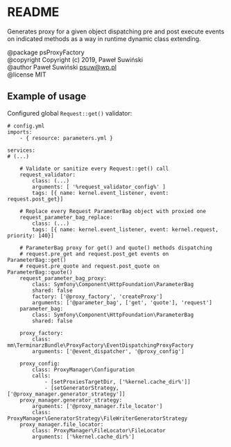 README
=======

Generates proxy for a given object dispatching pre and post execute events
on indicated methods as a way in runtime dynamic class extending.


@package psProxyFactory  
@copyright Copyright (c) 2019, Paweł Suwiński  
@author Paweł Suwiński <psuw@wp.pl>  
@license MIT  


Example of usage
-----------------

Configured global `Request::get()` validator: 

```
# config.yml 
imports:
    - { resource: parameters.yml }

services:
# (...)

    # Validate or sanitize every Request::get() call
    request_validator: 
        class: (...)
        arguments: [ '%request_validator_config%' ]
        tags: [{ name: kernel.event_listener, event: request.post_get}]

    # Replace every Request ParameterBag object with proxied one
    request_parameter_bag_replace: 
        class: (...)
        tags: [{ name: kernel.event_listener, event: kernel.request, priority: 140}]

    # ParameterBag proxy for get() and quote() methods dispatching
    # request.pre_get and request.post_get events on ParameterBag::get() 
    # request.pre_quote and request.post_quote on ParameterBag::quote()
    request_parameter_bag_proxy:
        class: Symfony\Component\HttpFoundation\ParameterBag
        shared: false
        factory: ['@proxy_factory', 'createProxy']
        arguments: ['@parameter_bag', ['get', 'quote'], 'request']
    parameter_bag:
        class: Symfony\Component\HttpFoundation\ParameterBag
        shared: false

    proxy_factory:
        class: mm\TerminarzBundle\ProxyFactory\EventDispatchingProxyFactory
        arguments: ['@event_dispatcher', '@proxy_config']

    proxy_config:
        class: ProxyManager\Configuration
        calls:
            - [setProxiesTargetDir, ['%kernel.cache_dir%']]
            - [setGeneratorStrategy, ['@proxy_manager.generator_strategy']]
    proxy_manager.generator_strategy:
        arguments: ['@proxy_manager.file_locator']
        class: ProxyManager\GeneratorStrategy\FileWriterGeneratorStrategy
    proxy_manager.file_locator:
        class: ProxyManager\FileLocator\FileLocator
        arguments: ['%kernel.cache_dir%']
```

